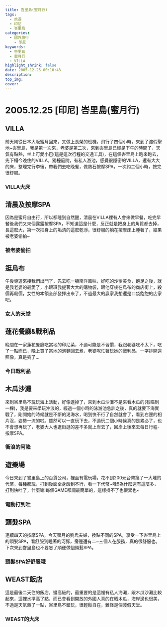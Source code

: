 ```yaml
---
title: 峇里島(蜜月行)
tags:
  - 旅遊
  - 印尼
  - 峇里島
categories: 
  - 國外旅行
    - 印尼
keywords:
  - 峇里島
  - 蜜月行
  - VILLA
highlight_shrink: false
date: 2005-12-25 00:10:43
description:
top_img:
cover:
---
```


# 2005.12.25 [印尼] 峇里島(蜜月行)

## VILLA
前天剛從日本大阪蜜月回來，又做上長榮的班機，飛行了四個小時，來到了渡假聖地~峇里島，我是第一次來，老婆是第二次，來到峇里島已經是下午的時間了，天氣有點熱，坐上可愛小巴(這是這次行程的交通工具)，在這個峇里島上跑來跑去，先下榻今晚住的VILLA，獨橦庭院，有私人游池，感覺很隱密的VILLA，還有大大的床，整理完行李後，帶我們去吃晚餐，做熱石按摩SPA，一次約二個小時，按完很舒服。

### VILLA大床

## 清晨及按摩SPA
因為是蜜月自由行，所以都睡到自然醒，清晨在VILLA裡有人會來做早餐，吃完早餐後我們又來個露露按摩SPA，不知道這是什麼，反正就是把身上的角質都去掉，長這麼大，第一次把身上的垢清的這麼乾淨，很舒服的躺在按摩床上睡著了，結果被老婆偷拍~

### 被老婆偷拍


## 逛烏布
午後導遊來接我們出門了，先去吃一頓南洋風味，好吃的沙爹美食，飽足之後，就是我老婆的最愛了，小跟班我提著大大的購物袋，跟他穿梭在烏布的商店街上，殺價再殺價，女性的本領全部發揮出來了，不過最大的贏家我想還是口袋飽飽的店家吧。

### 女人的天堂

## 蓮花餐廳&戰利品
晚間在一家蓮花餐廳吃當地的印尼菜，不過可能是不習慣，我跟老婆吃不太下，吃了一點而已，晚上買了當地的泡麵回去煮，老婆呢忙著玩她的戰利品，一字排開還照像，真是夠了...

### 今日戰利品

## 木瓜沙灘
來到峇里島不玩玩海上活動，好像遜掉了，來到木瓜沙灘不是來看木瓜的(有瞄到一棵)，我是要來學玩沖浪的，經過一個小時的泳游池急訓之後，真的就要下海實戰了，剛開始的時候就是不斷的渴海水，喝到快不行了自然就會了，看到右邊的相片沒，姿勢一流的啦。雖然可以一直玩下去，不過玩二個小時候真的是累必了，也不會想再玩了，老婆大人也逛街逛的差不多就上岸去了，回岸上後來去每日行程-按摩SPA。

### 衝浪的阿隆


## 遊樂場
今日來到了峇里島上的百貨公司，裡面有電玩場，花不到200元台幣換了一大堆的代幣，每種都玩，打到後面全身酸到不行，看一下代幣~哇!!為什麼還有這麼多，打到快吐了，什麼嘛!每個GAME都調最簡單的，這樣掛不了也很累也~

### 電動打到吐

## 頭髮SPA
連續四天的按摩SPA，今天蜜月的劉氐夫婦，換點不同的SPA，享受一下峇里島上的頭髮SPA，看舒服到睡著的河豚，旁邊還有二~三個人在服務，真的很舒服也。下次來到峇里島也不要忘了順便做個頭髮SPA。

### 頭髮SPA好舒服哦

## WEAST飯店
這是最後二天住的飯店，蠻高級的，最重要的是這裡有私人海灘，跟木瓜沙灘比較起來，這裡水準高了點，而已會看到開放的外國人真的在晒木瓜，海岸邊也很美，不過是天氣熱了一點，峇里島不錯玩，很輕鬆自在，難怪是個渡假天堂。

### WEAST的大床

